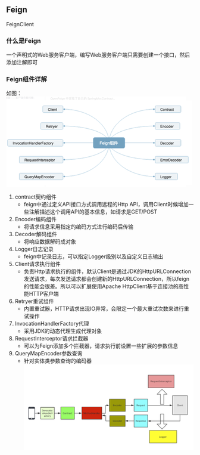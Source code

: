 ## Feign
FeignClient
### 什么是Feign
一个声明式的Web服务客户端，编写Web服务客户端只需要创建一个接口，然后添加注解即可
### Feign组件详解
如图：![](../../static/image/feign组件.png)
1. contract契约组件
   - feign中通过定义API接口方式调用远程的Http API，调用Client时候增加一些注解描述这个调用API的基本信息，如请求是GET/POST
2. Encoder编码组件
   - 将请求信息采用指定的编码方式进行编码后传输
3. Decoder解码组件
   - 将响应数据解码成对象
4. Logger日志记录
   - feign中记录日志，可以指定Logger级别以及自定义日志输出
5. Client请求执行组件
   - 负责Http请求执行的组件，默认Client是通过JDK的HttpURLConnection发送请求，每次发送请求都会创建新的HttpURLConnection，所以feign的性能会很差。所以可以扩展使用Apache HttpClient基于连接池的高性能HTTP客户端
6. Retryer重试组件
   - 内置重试器，HTTP请求出现IO异常，会限定一个最大重试次数来进行重试操作
7. InvocationHandlerFactory代理
   - 采用JDK的动态代理生成代理对象
8. RequestInterceptor请求拦截器
   - 可以为Feign添加多个拦截器，请求执行前设置一些扩展的参数信息
9. QueryMapEncoder参数查询
   - 针对实体类参数查询的编码器
![img.png](../../static/image/Feign调用流程.png)